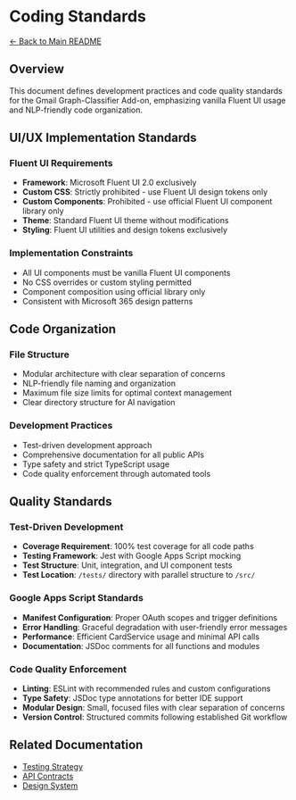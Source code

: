 # Coding Standards

[← Back to Main README](../../README.md)

## Overview

This document defines development practices and code quality standards for the Gmail Graph-Classifier Add-on, emphasizing vanilla Fluent UI usage and NLP-friendly code organization.

## UI/UX Implementation Standards

### Fluent UI Requirements
- **Framework**: Microsoft Fluent UI 2.0 exclusively
- **Custom CSS**: Strictly prohibited - use Fluent UI design tokens only
- **Custom Components**: Prohibited - use official Fluent UI component library only
- **Theme**: Standard Fluent UI theme without modifications
- **Styling**: Fluent UI utilities and design tokens exclusively

### Implementation Constraints
- All UI components must be vanilla Fluent UI components
- No CSS overrides or custom styling permitted
- Component composition using official library only
- Consistent with Microsoft 365 design patterns

## Code Organization

### File Structure
- Modular architecture with clear separation of concerns
- NLP-friendly file naming and organization
- Maximum file size limits for optimal context management
- Clear directory structure for AI navigation

### Development Practices
- Test-driven development approach
- Comprehensive documentation for all public APIs
- Type safety and strict TypeScript usage
- Code quality enforcement through automated tools

## Quality Standards

### Test-Driven Development
- **Coverage Requirement**: 100% test coverage for all code paths
- **Testing Framework**: Jest with Google Apps Script mocking
- **Test Structure**: Unit, integration, and UI component tests
- **Test Location**: `/tests/` directory with parallel structure to `/src/`

### Google Apps Script Standards
- **Manifest Configuration**: Proper OAuth scopes and trigger definitions
- **Error Handling**: Graceful degradation with user-friendly error messages
- **Performance**: Efficient CardService usage and minimal API calls
- **Documentation**: JSDoc comments for all functions and modules

### Code Quality Enforcement
- **Linting**: ESLint with recommended rules and custom configurations
- **Type Safety**: JSDoc type annotations for better IDE support
- **Modular Design**: Small, focused files with clear separation of concerns
- **Version Control**: Structured commits following established Git workflow

## Related Documentation

- [Testing Strategy](testing-strategy.md)
- [API Contracts](api-contracts.md)
- [Design System](../design/design-system.md)